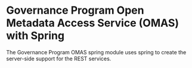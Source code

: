 <!-- SPDX-License-Identifier: Apache-2.0 -->

# Governance Program Open Metadata Access Service (OMAS) with Spring

The Governance Program OMAS spring module uses spring to create the server-side support for the REST services.